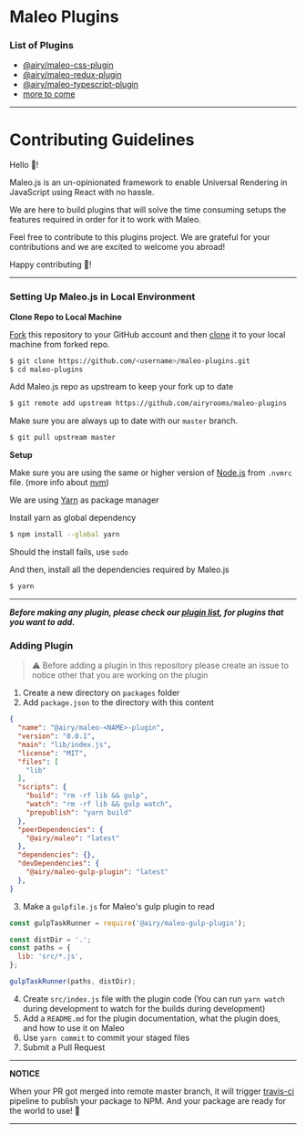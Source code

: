 # Maleo Plugins

### List of Plugins
- [@airy/maleo-css-plugin](https://github.com/airyrooms/maleo-plugins/tree/master/packages/css-plugin)
- [@airy/maleo-redux-plugin](https://github.com/airyrooms/maleo-plugins/tree/master/packages/redux-plugin)
- [@airy/maleo-typescript-plugin](https://github.com/airyrooms/maleo-plugins/tree/master/packages/typescript-plugin)
- [more to come](https://github.com/airyrooms/maleo.js/issues/152)


---
# Contributing Guidelines

Hello 👋!

Maleo.js is an un-opinionated framework to enable Universal Rendering in JavaScript using React with no hassle.

We are here to build plugins that will solve the time consuming setups the features required in order for it to work with Maleo.

Feel free to contribute to this plugins project. We are grateful for your contributions and we are excited to welcome you abroad!

Happy contributing 🎉!

---

### Setting Up Maleo.js in Local Environment

**Clone Repo to Local Machine**

[Fork](https://help.github.com/articles/fork-a-repo/) this repository to your GitHub account and then [clone](https://help.github.com/articles/cloning-a-repository/) it to your local machine from forked repo.

```bash
$ git clone https://github.com/<username>/maleo-plugins.git
$ cd maleo-plugins
```

Add Maleo.js repo as upstream to keep your fork up to date

```bash
$ git remote add upstream https://github.com/airyrooms/maleo-plugins
```

Make sure you are always up to date with our `master` branch.
```bash
$ git pull upstream master
```

**Setup**

Make sure you are using the same or higher version of [Node.js](https://nodejs.org/en/) from `.nvmrc` file. (more info about [nvm](https://github.com/creationix/nvm))

We are using [Yarn](https://yarnpkg.com/en/) as package manager

Install yarn as global dependency
```bash
$ npm install --global yarn
```
Should the install fails, use `sudo`

And then, install all the dependencies required by Maleo.js

```bash
$ yarn
```

---

***Before making any plugin, please check our [plugin list](https://github.com/airyrooms/maleo.js/issues/152), for plugins that you want to add.***


### Adding Plugin
> ⚠️ Before adding a plugin in this repository please create an issue to notice other that you are working on the plugin 

1. Create a new directory on `packages` folder
2. Add `package.json` to the directory with this content
```json
{
  "name": "@airy/maleo-<NAME>-plugin",
  "version": "0.0.1",
  "main": "lib/index.js",
  "license": "MIT",
  "files": [
    "lib"
  ],
  "scripts": {
    "build": "rm -rf lib && gulp",
    "watch": "rm -rf lib && gulp watch",
    "prepublish": "yarn build"
  },
  "peerDependencies": {
    "@airy/maleo": "latest"
  },
  "dependencies": {},
  "devDependencies": {
    "@airy/maleo-gulp-plugin": "latest"
  },
}
```
3. Make a `gulpfile.js` for Maleo's gulp plugin to read
```js
const gulpTaskRunner = require('@airy/maleo-gulp-plugin');

const distDir = '.';
const paths = {
  lib: 'src/*.js',
};

gulpTaskRunner(paths, distDir);
```
4. Create `src/index.js` file with the plugin code (You can run `yarn watch` during development to watch for the builds during development)
5. Add a `README.md` for the plugin documentation, what the plugin does, and how to use it on Maleo
6. Use `yarn commit` to commit your staged files
7. Submit a Pull Request


---
**NOTICE**

When your PR got merged into remote master branch, it will trigger [travis-ci](https://travis-ci.org/airyrooms/maleo.js) pipeline to publish your package to NPM. 
And your package are ready for the world to use! 🎉

---

